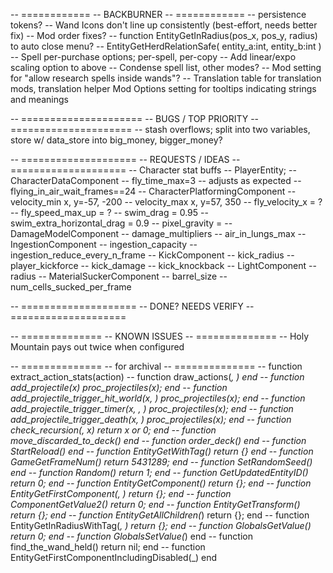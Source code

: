 -- ============
--  BACKBURNER
-- ============
-- persistence tokens?
-- Wand Icons don't line up consistently (best-effort, needs better fix)
-- Mod order fixes?
-- function EntityGetInRadius(pos_x, pos_y, radius) to auto close menu? -- EntityGetHerdRelationSafe( entity_a:int, entity_b:int )
-- Spell per-purchase options; per-spell, per-copy
-- Add linear/expo scaling option to above
-- Condense spell list, other modes?
-- Mod setting for "allow research spells inside wands"?
-- Translation table for translation mods, translation helper Mod Options setting for tooltips indicating strings and meanings




-- =====================
--  BUGS / TOP PRIORITY
-- =====================
-- stash overflows; split into two variables, store w/ data_store into big_money, bigger_money?

-- ====================
--  REQUESTS / IDEAS
-- ====================
-- Character stat buffs
-- PlayerEntity;
--  CharacterDataComponent
--    fly_time_max=3 -- adjusts as expected
--    flying_in_air_wait_frames==24
--  CharacterPlatformingComponent
--    velocity_min x, y=-57, -200
--    velocity_max x, y=57, 350
--    fly_velocity_x = ?
--    fly_speed_max_up = ?
--    swim_drag = 0.95
--    swim_extra_horizontal_drag = 0.9
--    pixel_gravity = 
--  DamageModelComponent
--    damage_multipliers
--    air_in_lungs_max
--  IngestionComponent
--    ingestion_capacity
--    ingestion_reduce_every_n_frame
--  KickComponent
--    kick_radius
--    player_kickforce
--    kick_damage
--    kick_knockback
--  LightComponent
--    radius
--  MaterialSuckerComponent
--    barrel_size
--    num_cells_sucked_per_frame

-- ====================
--  DONE? NEEDS VERIFY
-- ====================


-- ==============
--  KNOWN ISSUES
-- ==============
-- Holy Mountain pays out twice when configured


-- ==============
--  for archival
-- ==============
-- function extract_action_stats(action)
-- function draw_actions(_, _) end
-- function add_projectile(x) proc_projectiles(x); end
-- function add_projectile_trigger_hit_world(x, _) proc_projectiles(x); end
-- function add_projectile_trigger_timer(x, _, _) proc_projectiles(x); end
-- function add_projectile_trigger_death(x, _) proc_projectiles(x); end
-- function check_recursion(_, x) return x or 0; end
-- function move_discarded_to_deck() end
-- function order_deck() end
-- function StartReload() end
-- function EntityGetWithTag(_) return {} end
-- function GameGetFrameNum() return 5431289; end
-- function SetRandomSeed() end
-- function Random() return 1; end
-- function GetUpdatedEntityID() return 0; end
-- function EntityGetComponent(_) return {}; end
-- function EntityGetFirstComponent(_, _) return {}; end
-- function ComponentGetValue2(_) return 0; end
-- function EntityGetTransform(_) return {}; end
-- function EntityGetAllChildren(_) return {}; end
-- function EntityGetInRadiusWithTag(_, _) return {}; end
-- function GlobalsGetValue(_) return 0; end
-- function GlobalsSetValue(_) end
-- function find_the_wand_held() return nil; end
-- function EntityGetFirstComponentIncludingDisabled(_) end
